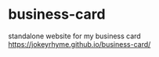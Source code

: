 # business-card

standalone website for my business card https://jokeyrhyme.github.io/business-card/
